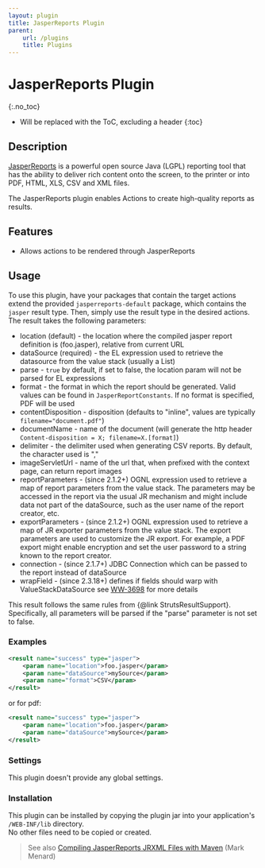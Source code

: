 ```yaml
---
layout: plugin
title: JasperReports Plugin
parent:
    url: /plugins
    title: Plugins
---
```


# JasperReports Plugin
{:.no_toc}

* Will be replaced with the ToC, excluding a header
{:toc}

## Description
[JasperReports](http://jasperforge.org/sf/projects/jasperreports) is a powerful open source Java (LGPL) reporting
tool that has the ability to deliver rich content onto the screen, to the printer or into PDF, HTML, XLS, CSV and XML files.

The JasperReports plugin enables Actions to create high-quality reports as results.

## Features

- Allows actions to be rendered through JasperReports

## Usage

To use this plugin, have your packages that contain the target actions extend the provided `jasperreports-default` 
package, which contains the `jasper` result type.  Then, simply use the result type in the desired actions.  
The result takes the following parameters:
 
 - location (default) - the location where the compiled jasper report definition is (foo.jasper), relative from current URL
 - dataSource (required) - the EL expression used to retrieve the datasource from the value stack (usually a List)
 - parse - `true` by default, if set to false, the location param will not be parsed for EL expressions
 - format - the format in which the report should be generated. Valid  values can be found in `JasperReportConstants`. 
   If no format is specified, PDF will be used
 - contentDisposition - disposition (defaults to "inline", values are typically `filename="document.pdf"`)
 - documentName - name of the document (will generate the http header `Content-disposition = X; filename=X.[format]`)
 - delimiter - the delimiter used when generating CSV reports. By default, the character used is ","
 - imageServletUrl - name of the url that, when prefixed with the context page, can return report images
 - reportParameters - (since 2.1.2+) OGNL expression used to retrieve a map of report parameters from the value stack. 
   The parameters may be accessed in the report via the usual JR mechanism and might include data not part of the 
   dataSource, such as the user name of the report creator, etc.
 - exportParameters - (since 2.1.2+) OGNL expression used to retrieve a map of JR exporter parameters from the value stack.
   The export parameters are used to customize the JR export. For example, a PDF export might enable encryption 
   and set the user password to a string known to the report creator.
 - connection - (since 2.1.7+) JDBC Connection which can be passed to the report instead of dataSource
 - wrapField - (since 2.3.18+) defines if fields should warp with ValueStackDataSource see
   [WW-3698](https://issues.apache.org/jira/browse/WW-3698) for more details
 
This result follows the same rules from {@link StrutsResultSupport}. Specifically, all parameters will be parsed 
if the "parse" parameter is not set to false.

### Examples

```xml
<result name="success" type="jasper">
    <param name="location">foo.jasper</param>
    <param name="dataSource">mySource</param>
    <param name="format">CSV</param>
</result>
```

or for pdf:

```xml
<result name="success" type="jasper">
    <param name="location">foo.jasper</param>
    <param name="dataSource">mySource</param>
</result>
```

### Settings

This plugin doesn't provide any global settings.

### Installation

This plugin can be installed by copying the plugin jar into your application's `/WEB-INF/lib` directory.  
No other files need to be copied or created.

> See also [Compiling JasperReports JRXML Files with Maven](http://www.vitarara.org/cms/node/131http://www.vitarara.org/cms/node/131) (Mark Menard)
